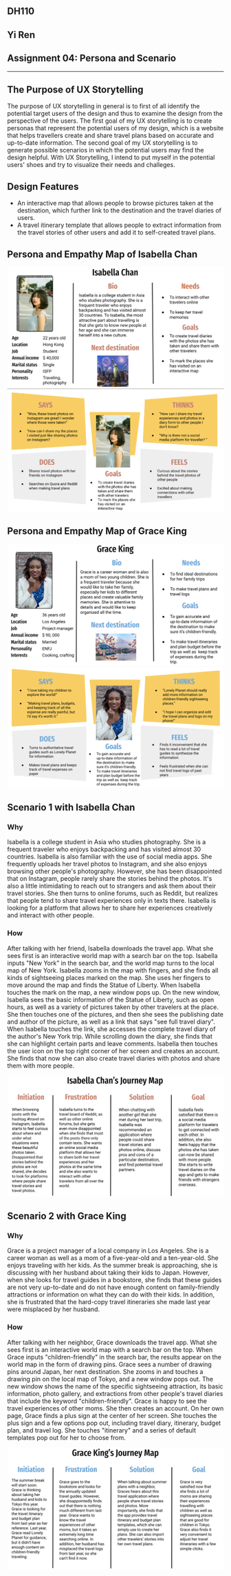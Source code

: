 ## DH110 
## Yi Ren
## Assignment 04: Persona and Scenario 
---
## The Purpose of UX Storytelling 

The purpose of UX storytelling in general is to first of all identify the potential target users of the design and thus to examine the design from the perspective of the users. The first goal of my UX storytelling is to create personas that represent the potential users of my design, which is a website that helps travellers create and share travel plans based on accurate and up-to-date information. The second goal of my UX storytelling is to generate possible scenarios in which the potential users may find the design helpful. With UX Storytelling, I intend to put myself in the potential users' shoes and try to visualize their needs and challeges.

## Design Features 
* An interactive map that allows people to browse pictures taken at the destination, which further link to the destination and the travel diaries of users. 
* A travel itinerary template that allows people to extract information from the travel stories of other users and add it to self-created travel plans. 

## Persona and Empathy Map of Isabella Chan
![Persona of Isabella Chan](Persona1.png)
![Empathy Map of Isabella Chan](EmpathyMap1.png)

## Persona and Empathy Map of Grace King 
![Persona of Grace King](Persona2.png)
![Empathy Map of Grace King](EmpathyMap2.png)

## Scenario 1 with Isabella Chan 
### Why 
Isabella is a college student in Asia who studies photography. She is a frequent traveler who enjoys backpacking and has visited almost 30 countries. Isabella is also familiar with the use of social media apps. She frequently uploads her travel photos to Instagram, and she also enjoys browsing other people's photography. However, she has been disappointed that on Instagram, people rarely share the stories behind the photos. It's also a little intimidating to reach out to strangers and ask them about their travel stories. She then turns to online forums, such as Reddit, but realizes that people tend to share travel experiences only in texts there. Isabella is looking for a platform that allows her to share her experiences creatively and interact with other people. 

### How
After talking with her friend, Isabella downloads the travel app. What she sees first is an interactive world map with a search bar on the top. Isabella inputs "New York" in the search bar, and the world map turns to the local map of New York. Isabella zooms in the map with fingers, and she finds all kinds of sightseeing places marked on the map. She uses her fingers to move around the map and finds the Statue of Liberty. When Isabella touches the mark on the map, a new window pops up. On the new window, Isabella sees the basic information of the Statue of Liberty, such as open hours, as well as a variety of pictures taken by other travelers at the place. She then touches one of the pictures, and then she sees the publishing date and author of the picture, as well as a link that says "see full travel diary". When Isabella touches the link, she accesses the complete travel diary of the author's New York trip. While scrolling down the diary, she finds that she can highlight certain parts and leave comments. Isabella then touches the user icon on the top right corner of her screen and creates an account. She finds that now she can also create travel diaries with photos and share them with more people. 

![Journey Map of Isabella Chan](JourneyMap1.png)

## Scenario 2 with Grace King 
### Why 
Grace is a project manager of a local company in Los Angeles. She is a career woman as well as a mom of a five-year-old and a ten-year-old. She enjoys traveling with her kids. As the summer break is approaching, she is discussing with her husband about taking their kids to Japan. However, when she looks for travel guides in a bookstore, she finds that these guides are not very up-to-date and do not have enough content on family-friendly attractions or information on what they can do with their kids. In addition, she is frustrated that the hard-copy travel itineraries she made last year were misplaced by her husband.

### How
After talking with her neighbor, Grace downloads the travel app. What she sees first is an interactive world map with a search bar on the top. When Grace inputs "children-friendly" in the search bar, the results appear on the world map in the form of drawing pins. Grace sees a number of drawing pins around Japan, her next destination. She zooms in and touches a drawing pin on the local map of Tokyo, and a new window pops out. The new window shows the name of the specific sightseeing attraction, its basic information, photo gallery, and extractions from other people's travel diaries that include the keyword "children-friendly". Grace is happy to see the travel experiences of other moms. She then creates an account. On her own page, Grace finds a plus sign at the center of her screen. She touches the plus sign and a few options pop out, including travel diary, itinerary, budget plan, and travel log. She touches "itinerary" and a series of default templates pop out for her to choose from. 

![Journey Map of Grace King](JourneyMap2.png)
